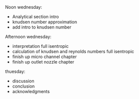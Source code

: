 Noon wednesday:
 - Analytical section intro
 - knudsen number approximation
 - add intro to knudsen number

Afternoon wednesday:
 - interpretation full isentropic
 - calculation of knudsen and reynolds numbers full isentropic
 - finish up micro channel chapter
 - finish up outlet nozzle chapter

thuesday:
 - discussion
 - conclusion
 - acknowledgments

